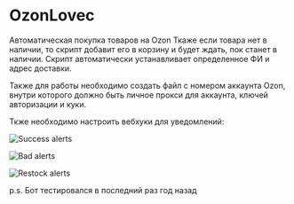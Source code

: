 # OzonLovec
Автоматическая покупка товаров на Ozon
Ткаже если товара нет в наличии, то скрипт добавит его в корзину и будет ждать, пок станет в наличии. 
Скрипт автоматически устанавливает определенное ФИ и адрес доставки. 

Также для работы необходимо создать файл с номером аккаунта Ozon, внутри которого должно быть личное прокси для аккаунта, ключей авторизации и куки.

Ткже необходимо настроить вебхуки для уведомлений:

![Success alerts](https://i.imgur.com/hy36o55.png)

![Bad alerts](https://i.imgur.com/7bVGpRZ.png)

![Restock alerts](https://i.imgur.com/8NgtTTx.png)

p.s. Бот тестировался в последний раз год назад
